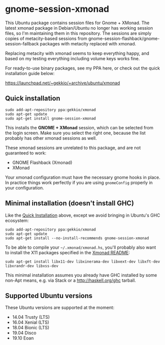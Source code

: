 gnome-session-xmonad
====================

This Ubuntu package contains session files for Gnome + XMonad.  The latest
xmonad package in Debian/Ubuntu no longer has working session files, so I'm
maintaining them in this repository. The sessions are simply copies of
metacity-based sessions from gnome-session-flashback/gnome-session-fallback
packages with metacity replaced with xmonad.

Replacing metacity with xmonad seems to keep everything happy, and based on my
testing everything including volume keys works fine.

For ready-to-use binary packages, see my PPA here, or check out the quick
installation guide below:

https://launchpad.net/~gekkio/+archive/ubuntu/xmonad

Quick installation
------------------

    sudo add-apt-repository ppa:gekkio/xmonad
    sudo apt-get update
    sudo apt-get install gnome-session-xmonad

This installs the **GNOME + XMonad** session, which can be selected from the
login screen. Make sure you select the right one, because the list probably has
other xmonad sessions as well.

These xmonad sessions are unrelated to this package, and are not guaranteed
to work:

* GNOME Flashback (Xmonad)
* XMonad

Your xmonad configuration must have the necessary gnome hooks in place.
In practice things work perfectly if you are using `gnomeConfig` properly in
your configuration.

Minimal installation (doesn't install GHC)
------------------------------------------

Like the [Quick Installation](#quick-installation) above, except we avoid
bringing in Ubuntu's GHC ecosystem:

    sudo add-apt-repository ppa:gekkio/xmonad
    sudo apt-get update
    sudo apt-get install --no-install-recommends gnome-session-xmonad

To be able to compile your `~/.xmonad/xmonad.hs`, you'll probably also want
to install the X11 packages specified in the 
[Xmonad README](https://github.com/xmonad/xmonad/blob/master/README.md#building):

    sudo apt-get install libx11-dev libxinerama-dev libxext-dev libxft-dev libxrandr-dev libxss-dev

This minimal installation assumes you already have GHC installed by some
non-Apt means, e.g. via Stack or a http://haskell.org/ghc tarball.

Supported Ubuntu versions
-------------------------

These Ubuntu versions are supported at the moment:

+ 14.04 Trusty (LTS)
+ 16.04 Xenial (LTS)
+ 18.04 Bionic (LTS)
+ 19.04 Disco
+ 19.10 Eoan
